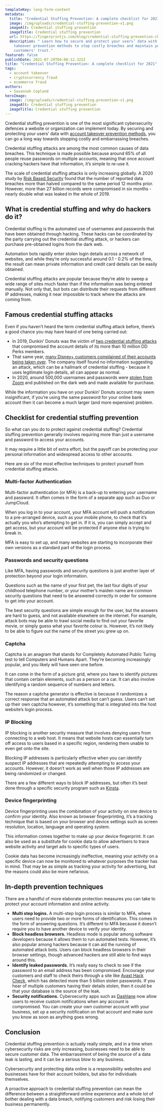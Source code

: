 ```yaml
---
templateKey: long-form-content
metadata:
  title: "Credential Stuffing Prevention: A complete checklist for 2021"
  image: /img/uploads/credential-stuffing-prevention-v1.png
  imageAlt: Credential stuffing prevention
  imageTitle: Credential stuffing prevention
  url: https://fingerprintjs.com/blog/credential-stuffing-prevention-checklist
  description: " Learn how to secure and protect your users’ data with account
    takeover prevention methods to stop costly breaches and maintain your
    customers' trust."
featured: false
publishDate: 2021-07-28T04:08:12.322Z
title: "Credential Stuffing Prevention: A complete checklist for 2021"
tags:
  - account takeover
  - cryptocurrency fraud
  - ecommerce fraud
authors:
  - Savannah Copland
heroImage:
  image: /img/uploads/credential-stuffing-prevention-v1.png
  imageAlt: Credential stuffing prevention
  imageTitle: Credential stuffing prevention
---
```

Credential stuffing prevention is one of the most significant cybersecurity defences a website or organization can implement today. By securing and protecting your users’ data with [account takeover prevention methods](https://fingerprintjs.com/account-takeover/), you can go a long way towards stopping costly and embarrassing breaches.

Credential stuffing attacks are among the most common causes of data breaches. This technique is made possible because around 65% of all people reuse passwords on multiple accounts, meaning that once account cracking hackers have that information, it’s simple to re-use it. 

The scale of credential stuffing attacks is only increasing globally. A 2020 study by [Risk Based Security](https://www.riskbasedsecurity.com/researchadv/) found that the number of reported data breaches more than halved compared to the same period 12 months prior. However, more than 27 billion records were compromised in six months - nearly double what was leaked in the whole of 2019.

## What is credential stuffing and why do hackers do it?

Credential stuffing is the automated use of usernames and passwords that have been obtained through hacking. These hacks can be coordinated by the party carrying out the credential stuffing attack, or hackers can purchase pre-obtained logins from the dark web. 

Automation bots rapidly enter stolen login details across a network of websites, and while they’re only successful around 0.1 - 0.2% of the time, the result can mean private information and credit card details can be easily obtained.

Credential stuffing attacks are popular because they’re able to sweep a wide range of sites much faster than if the information was being entered manually. Not only that, but bots can distribute their requests from different IP addresses, making it near impossible to track where the attacks are coming from.

## Famous credential stuffing attacks 

Even if you haven’t heard the term credential stuffing attack before, there’s a good chance you may have heard of one being carried out:

* In 2019, Dunkin’ Donuts was the victim of [two credential stuffing attacks](https://www.zdnet.com/article/dunkin-donuts-accounts-compromised-in-second-credential-stuffing-attack-in-three-months/) that compromised the account details of its more than 10 million DD Perks members.
* That same year, [many Disney+ customers complained of their accounts being taken over](https://www.wired.com/story/disney-plus-hacks-credential-stuffing/). The company itself found no information suggesting an attack, which can be a hallmark of credential stuffing - because it uses legitimate login details, all can appear as normal.
* In 2020, around 500,000 usernames and passwords were [stolen from Zoom](https://www.forbes.com/sites/daveywinder/2020/04/28/zoom-gets-stuffed-heres-how-hackers-got-hold-of-500000-passwords/?sh=6a5438ba5cdc) and published on the dark web and made available for purchase.

While the information you have on your Dunkin’ Donuts account may seem insignificant, if you’re using the same password for your online bank account then it can become a much larger (and more expensive) problem. 

## Checklist for credential stuffing prevention

So what can you do to protect against credential stuffing? Credential stuffing prevention generally involves requiring more than just a username and password to access your accounts.

It may require a little bit of extra effort, but the payoff can be protecting your personal information and widespread access to other accounts.

Here are six of the most effective techniques to protect yourself from credential stuffing attacks.

### Multi-factor Authentication

Multi-factor authentication (or MFA) is a back-up to entering your username and password. It often comes in the form of a separate app such as Duo or JumpCloud.

When you log in to your account, your MFA account will push a notification to a pre-arranged device, such as your mobile phone, to check that it’s actually you who’s attempting to get in. If it is, you can simply accept and get access, but your account will be protected if anyone else is trying to break in.

MFA is easy to set up, and many websites are starting to incorporate their own versions as a standard part of the login process.

### Passwords and security questions

Like MFA, having passwords and security questions is just another layer of protection beyond your login information. 

Questions such as the name of your first pet, the last four digits of your childhood telephone number, or your mother’s maiden name are common security questions that need to be answered correctly in order for someone to get into your account. 

The best security questions are simple enough for the user, but the answers are hard to guess, and not available elsewhere on the internet. For example, attack bots may be able to trawl social media to find out your favorite movie, or simply guess what your favorite colour is. However, it’s not likely to be able to figure out the name of the street you grew up on. 

### Captcha

Captcha is an anagram that stands for Completely Automated Public Turing test to tell Computers and Humans Apart. They’re becoming increasingly popular, and you likely will have seen one before. 

It can come in the form of a picture grid, where you have to identify pictures that contain certain elements, such as a person or a car. It can also involve identifying a random sequence of numbers and letters.

The reason a captcha generator is effective is because it randomizes a correct response that an automated attack bot can’t guess. Users can’t set up their own captcha however, it’s something that is integrated into the host website’s login process.

### IP Blocking

IP blocking is another security measure that involves denying users from connecting to a web host. It means that website hosts can essentially turn off access to users based in a specific region, rendering them unable to even get onto the site. 

Blocking IP addresses is particularly effective when you can identify suspect IP addresses that are repeatedly attempting to access your accounts. However, it doesn’t work as well when those IP addresses are being randomized or changed.

There are a few different ways to block IP addresses, but often it’s best done through a specific security program such as [Kinsta](https://kinsta.com/knowledgebase/block-ip-address/). 

### Device fingerprinting

Device fingerprinting uses the combination of your activity on one device to confirm your identity. Also known as browser fingerprinting, it’s a tracking technique that is based on your browser and device settings such as screen resolution, location, language and operating system. 

This information comes together to make up your device fingerprint. It can also be used as a substitute for cookie data to allow advertisers to trace website activity and target ads to specific types of users.

Cookie data has become increasingly ineffective, meaning your activity on a specific device can now be monitored to whatever purposes the tracker has in mind. That may be as simple as tracking your activity for advertising, but the reasons could also be more nefarious.

## In-depth prevention techniques

There are a handful of more elaborate protection measures you can take to protect your account information and online activity.

* **Multi step logins.** A multi-step login process is similar to MFA, where users need to provide two or more forms of identification. This comes in the form of answering questions. It’s different to MFA because it doesn’t require you to have another device to verify your identity. 
* **Block headless browsers.** Headless mode is popular among software developers because it allows them to run automated tests. However, it’s also popular among hackers because it can aid the running of automated attack bots. Users can block headless browsers in their browser settings, though advanced hackers are still able to find ways around this.
* **Identify leaked passwords.** It’s really easy to check to see if the password to an email address has been compromised. Encourage your customers and staff to check theirs through a site like [Avast Hack Check](https://www.avast.com/hackcheck), which has detected more than 5 billion stolen passwords. If you hear of multiple customers having their details stolen, then it could be that your database is the source of the leak.
* **Security notifications.** Cybersecurity apps such as [Dashlane](https://www.dashlane.com/features/security-alerts) now allow users to receive custom notifications when any account is compromised. You can create your own customer account with your business, set up a security notification on that account and make sure you know as soon as anything goes wrong. 

## Conclusion

Credential stuffing prevention is actually really simple, and in a time when cybersecurity risks are only increasing, businesses need to be able to secure customer data. The embarrassment of being the source of a data leak is lasting, and it can be a serious blow to any business. 

Cybersecurity and protecting data online is a responsibility websites and businesses have for their account holders, but also for individuals themselves. 

A proactive approach to credential stuffing prevention can mean the difference between a straightforward online experience and a whole lot of bother dealing with a data breach, notifying customers and risk losing their business permanently.